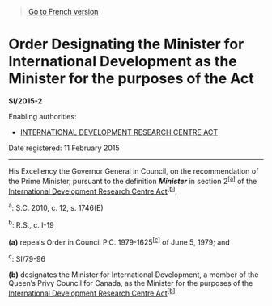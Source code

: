 > [Go to French version](/fr/Règlements/Textes%20réglementaires/2015/2.md)

# Order Designating the Minister for International Development as the Minister for the purposes of the Act

**SI/2015-2**

Enabling authorities: 
- [INTERNATIONAL DEVELOPMENT RESEARCH CENTRE ACT](/en/Acts/Revised%20Statutes%20of%20Canada/I/I-19.md)

Date registered: 11 February 2015

----------

His Excellency the Governor General in Council, on the recommendation of the Prime Minister, pursuant to the definition ***Minister*** in section 2<sup><a href='#fn_81000-3-955-E_hq_14995'>[a]</a></sup> of the [International Development Research Centre Act](/en/Acts/Revised%20Statutes%20of%20Canada/I/I-19.md)<sup><a href='#fn_81000-3-955-E_hq_14996'>[b]</a></sup>,

<a name='fn_81000-3-955-E_hq_14995'><sup>a</sup></a>: S.C. 2010, c. 12, s. 1746(E)<br />

<a name='fn_81000-3-955-E_hq_14996'><sup>b</sup></a>: R.S., c. I-19<br />

**(a)** repeals Order in Council P.C. 1979-1625<sup><a href='#fn_81000-3-955-E_hq_15056'>[c]</a></sup> of June 5, 1979; and

<a name='fn_81000-3-955-E_hq_15056'><sup>c</sup></a>: SI/79-96<br />



**(b)** designates the Minister for International Development, a member of the Queen’s Privy Council for Canada, as the Minister for the purposes of the [International Development Research Centre Act](/en/Acts/Revised%20Statutes%20of%20Canada/I/I-19.md)<sup><a href='#fn_81000-3-955-E_hq_14996'>[b]</a></sup>.




